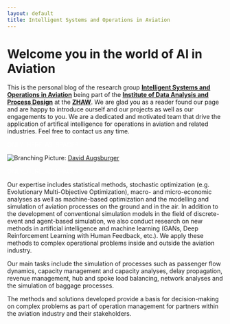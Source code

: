 ```yaml
---
layout: default
title: Intelligent Systems and Operations in Aviation 
---
```


# **Welcome you in the world of AI in Aviation**


This is the personal blog of the research group [**Intelligent Systems and Operations in Aviation**](https://www.zhaw.ch/en/engineering/institute-zentren/idp/forschungsthemen/operation-in-aviation/) being part of the [**Institute of Data Analysis and Process Design**](https://www.zhaw.ch/en/engineering/institutes-centres/idp/) at the [**ZHAW**](https://www.zhaw.ch/en/university/). We are glad you as a reader found our page and are happy to introduce ourself and our projects as well as our engagements to you. We are a dedicated and motivated team that drive the application of artifical intelligence for operations in aviation and related industries. Feel free to contact us any time. 

<!--The code below is only used as spacer-->
<html>
  <p style="color:white;">ONLY_HERE_AS_SPACER</p>
</html>

![Branching](./pictures/home_bild.png)
Picture: [David Augsburger](https://www.instagram.com/augsburgair/)

<!--The code below is only used as spacer-->
<html>
  <p style="color:white;">ONLY_HERE_AS_SPACER</p>
</html>

Our expertise includes statistical methods, stochastic optimization (e.g. Evolutionary Multi-Objective Optimization), macro- and micro-economic analyses as well as machine-based optimization and the modelling and simulation of aviation processes on the ground and in the air. In addition to the development of conventional simulation models in the field of discrete-event and agent-based simulation, we also conduct research on new methods in artificial intelligence and machine learning (GANs, Deep Reinforcement Learning with Human Feedback, etc.). We apply these methods to complex operational problems inside and outside the aviation industry. 

Our main tasks include the simulation of processes such as passenger flow dynamics, capacity management and capacity analyses, delay propagation, revenue management, hub and spoke load balancing, network analyses and the simulation of baggage processes.

The methods and solutions developed provide a basis for decision-making on complex problems as part of operation management for partners within the aviation industry and their stakeholders.





